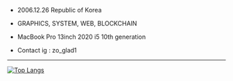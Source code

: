 - 2006.12.26 Republic of Korea

- GRAPHICS, SYSTEM, WEB, BLOCKCHAIN

- MacBook Pro 13inch 2020 i5 10th generation

- Contact ig : zo_glad1 

<hr/>

[![Top Langs](https://github-readme-stats.vercel.app/api/top-langs/?username=Pribess)](https://github.com/metleeha)
